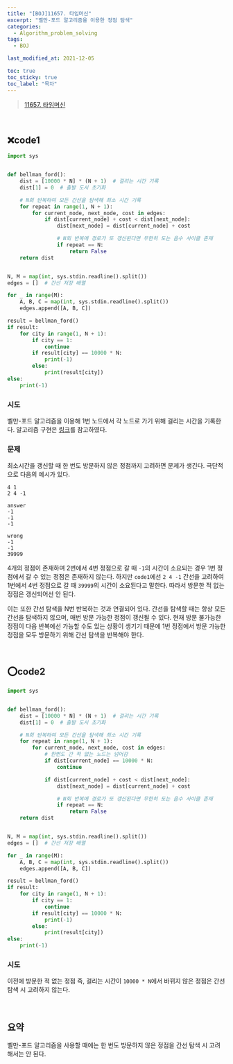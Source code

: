 ```yaml
---
title: "[BOJ]11657. 타임머신"
excerpt: "벨만-포드 알고리즘을 이용한 정점 탐색"
categories:
  - Algorithm_problem_solving
tags:
  - BOJ

last_modified_at: 2021-12-05

toc: true
toc_sticky: true
toc_label: "목차"
---
```


> [11657. 타임머신](https://www.acmicpc.net/problem/11657)

<br>

## ❌code1

```python
import sys


def bellman_ford():
    dist = [10000 * N] * (N + 1)  # 걸리는 시간 기록
    dist[1] = 0  # 출발 도시 초기화

    # N회 반복하여 모든 간선을 탐색해 최소 시간 기록
    for repeat in range(1, N + 1):
        for current_node, next_node, cost in edges:
            if dist[current_node] + cost < dist[next_node]:
                dist[next_node] = dist[current_node] + cost

                # N회 반복에 경로가 또 갱신된다면 무한히 도는 음수 사이클 존재
                if repeat == N:
                    return False
    return dist


N, M = map(int, sys.stdin.readline().split())
edges = []  # 간선 저장 배열

for _ in range(M):
    A, B, C = map(int, sys.stdin.readline().split())
    edges.append([A, B, C])

result = bellman_ford()
if result:
    for city in range(1, N + 1):
        if city == 1:
            continue
        if result[city] == 10000 * N:
            print(-1)
        else:
            print(result[city])
else:
    print(-1)
```

### 시도

벨만-포드 알고리즘을 이용해 1번 노드에서 각 노드로 가기 위해 걸리는 시간을 기록한다. 알고리즘 구현은 [링크](https://youtu.be/Ppimbaxm8d8)를 참고하였다.

### 문제

최소시간을 갱신할 때 한 번도 방문하지 않은 정점까지 고려하면 문제가 생긴다. 극단적으로 다음의 예시가 있다.

```
4 1
2 4 -1

answer
-1
-1
-1

wrong
-1
-1
39999
```

4개의 정점이 존재하며 2번에서 4번 정점으로 갈 때 `-1`의 시간이 소요되는 경우 1번 정점에서 갈 수 있는 정점은 존재하지 않는다. 하지만 `code1`에선 `2 4 -1` 간선을 고려하여 1번에서 4번 정점으로 갈 때 `39999`의 시간이 소요된다고 말한다. 따라서 방문한 적 없는 정점은 갱신되어선 안 된다.

이는 또한 간선 탐색을 N번 반복하는 것과 연결되어 있다. 간선을 탐색할 때는 항상 모든 간선을 탐색하지 않으며, 매번 방문 가능한 정점이 갱신될 수 있다. 현재 방문 불가능한 정점이 다음 반복에선 가능할 수도 있는 상황이 생기기 때문에 1번 정점에서 방문 가능한 정점을 모두 방문하기 위해 간선 탐색을 반복해야 한다.

<br>

## ⭕code2

```python
import sys


def bellman_ford():
    dist = [10000 * N] * (N + 1)  # 걸리는 시간 기록
    dist[1] = 0  # 출발 도시 초기화

    # N회 반복하여 모든 간선을 탐색해 최소 시간 기록
    for repeat in range(1, N + 1):
        for current_node, next_node, cost in edges:
            # 한번도 간 적 없는 노드는 넘어감
            if dist[current_node] == 10000 * N:
                continue

            if dist[current_node] + cost < dist[next_node]:
                dist[next_node] = dist[current_node] + cost

                # N회 반복에 경로가 또 갱신된다면 무한히 도는 음수 사이클 존재
                if repeat == N:
                    return False
    return dist


N, M = map(int, sys.stdin.readline().split())
edges = []  # 간선 저장 배열

for _ in range(M):
    A, B, C = map(int, sys.stdin.readline().split())
    edges.append([A, B, C])

result = bellman_ford()
if result:
    for city in range(1, N + 1):
        if city == 1:
            continue
        if result[city] == 10000 * N:
            print(-1)
        else:
            print(result[city])
else:
    print(-1)
```

### 시도

이전에 방문한 적 없는 정점 즉, 걸리는 시간이 `10000 * N`에서 바뀌지 않은 정점은 간선 탐색 시 고려하지 않는다.

<br>

## 요약

벨만-포드 알고리즘을 사용할 때에는 한 번도 방문하지 않은 정점을 간선 탐색 시 고려해서는 안 된다.
